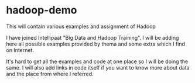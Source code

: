 # hadoop-demo
This will contain various examples and assignment of Hadoop

I have joined Intellipaat "Big Data and Hadoop Training". I will be adding here all possible examples provided by thema and some extra which I find on Internet.

It's hard to get all the examples and code at one place so I will be doing the same. I will also add links in code itself if you
want to know more about data and the place from where I referred.
